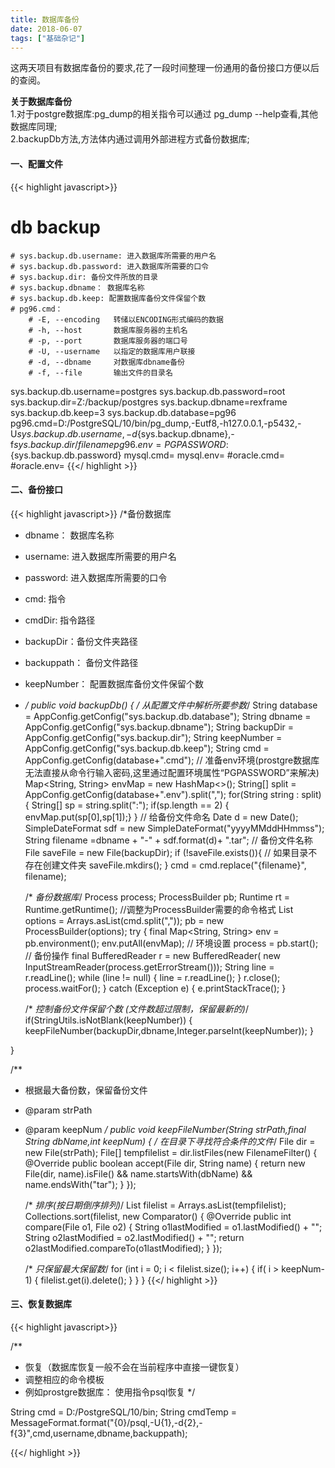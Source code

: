 ```yaml
---
title: 数据库备份 
date: 2018-06-07
tags: ["基础杂记"]
---
```



<!--more-->

这两天项目有数据库备份的要求,花了一段时间整理一份通用的备份接口方便以后的查阅。<br/>

**关于数据库备份**	<br/>
1.对于postgre数据库:pg_dump的相关指令可以通过 pg_dump --help查看,其他数据库同理;<br/>
2.backupDb方法,方法体内通过调用外部进程方式备份数据库;
#### 一、配置文件
{{< highlight javascript>}}
# db backup
    # sys.backup.db.username: 进入数据库所需要的用户名
    # sys.backup.db.password: 进入数据库所需要的口令
    # sys.backup.dir: 备份文件所放的目录
    # sys.backup.dbname： 数据库名称
    # sys.backup.db.keep: 配置数据库备份文件保留个数
    # pg96.cmd：
        # -E, --encoding   转储以ENCODING形式编码的数据
        # -h, --host       数据库服务器的主机名
        # -p, --port       数据库服务器的端口号
        # -U, --username   以指定的数据库用户联接
        # -d, --dbname     对数据库dbname备份
        # -f, --file       输出文件的目录名
sys.backup.db.username=postgres
sys.backup.db.password=root
sys.backup.dir=Z:/backup/postgres
sys.backup.dbname=rexframe
sys.backup.db.keep=3
sys.backup.db.database=pg96
pg96.cmd=D:/PostgreSQL/10/bin/pg_dump,-Eutf8,-h127.0.0.1,-p5432,-U${sys.backup.db.username},-d${sys.backup.dbname},-f${sys.backup.dir}/{filename}
pg96.env=PGPASSWORD:${sys.backup.db.password}
mysql.cmd=
mysql.env=
#oracle.cmd=
#oracle.env=
{{</ highlight >}}
#### 二、备份接口
{{< highlight javascript>}}
/*备份数据库
*   dbname： 数据库名称
*   username: 进入数据库所需要的用户名
*   password: 进入数据库所需要的口令
*   cmd: 指令
*   cmdDir: 指令路径
*   backupDir：备份文件夹路径
*   backuppath： 备份文件路径
*   keepNumber： 配置数据库备份文件保留个数
* */
public void backupDb() {
	/*
	*从配置文件中解析所要参数*/
	String database = AppConfig.getConfig("sys.backup.db.database");
	String dbname = AppConfig.getConfig("sys.backup.dbname");
	String backupDir = AppConfig.getConfig("sys.backup.dir");
	String keepNumber = AppConfig.getConfig("sys.backup.db.keep");
	String cmd = AppConfig.getConfig(database+".cmd");
	// 准备env环境(prostgre数据库无法直接从命令行输入密码,这里通过配置环境属性“PGPASSWORD”来解决)
	Map<String, String> envMap = new HashMap<>();
	String[] split = AppConfig.getConfig(database+".env").split(",");
	for(String string : split) {
		String[] sp = string.split(":");
		if(sp.length == 2) { envMap.put(sp[0],sp[1]);}
	}
	// 给备份文件命名
	Date d = new Date();
	SimpleDateFormat sdf = new SimpleDateFormat("yyyyMMddHHmmss");
	String filename =dbname + "-"  + sdf.format(d)+   ".tar"; // 备份文件名称
	File saveFile = new File(backupDir);
	if (!saveFile.exists()){ // 如果目录不存在创建文件夹
		saveFile.mkdirs();
	}
	cmd = cmd.replace("{filename}", filename);


	/*
	*备份数据库*/
	Process process;
	ProcessBuilder pb;
	Runtime rt = Runtime.getRuntime();
	//调整为ProcessBuilder需要的命令格式
	List<String> options = Arrays.asList(cmd.split(","));
	pb = new ProcessBuilder(options);
	try {
		final Map<String, String> env = pb.environment();
		env.putAll(envMap); // 环境设置
		process = pb.start(); // 备份操作
		final BufferedReader r = new BufferedReader(
				new InputStreamReader(process.getErrorStream()));
		String line = r.readLine();
		while (line != null) {
			line = r.readLine();
		}
		r.close();
		process.waitFor();
	} catch (Exception e) {
		e.printStackTrace();
	}


	/*
	*控制备份文件保留个数 (文件数超过限制，保留最新的)*/
	if(StringUtils.isNotBlank(keepNumber)) {
		keepFileNumber(backupDir,dbname,Integer.parseInt(keepNumber));
	}

}



/**
 * 根据最大备份数，保留备份文件
 * @param strPath
 * @param keepNum
 */
public  void keepFileNumber(String strPath,final String dbName,int keepNum) {
	/*
	*在目录下寻找符合条件的文件*/
	File dir = new File(strPath);
	File[] tempfilelist = dir.listFiles(new FilenameFilter() {
		@Override
		public boolean accept(File dir, String name) {
			return new File(dir, name).isFile() 
					&& name.startsWith(dbName) 
					&& name.endsWith("tar");
		}
	});

	/*
	*排序(按日期倒序排列)*/
	List<File> filelist = Arrays.asList(tempfilelist);
	Collections.sort(filelist, new Comparator<File>() {
		@Override
		public int compare(File o1, File o2) {
			String o1lastModified = o1.lastModified() + "";
			String o2lastModified = o2.lastModified() + "";
			return o2lastModified.compareTo(o1lastModified);
		}
	});

	/*
	*只保留最大保留数*/
	for (int i = 0; i < filelist.size(); i++) {
		if( i > keepNum-1) {
			filelist.get(i).delete();
		}
	}
}
{{</ highlight >}}

#### 三、恢复数据库
{{< highlight javascript>}}

/**
 * 恢复（数据库恢复一般不会在当前程序中直接一键恢复）
 * 调整相应的命令模板
 * 例如prostgre数据库：  使用指令psql恢复
 */
 
String cmd = D:/PostgreSQL/10/bin;
String cmdTemp = MessageFormat.format("{0}/psql,-U{1},-d{2},-f{3}",cmd,username,dbname,backuppath);

{{</ highlight >}}